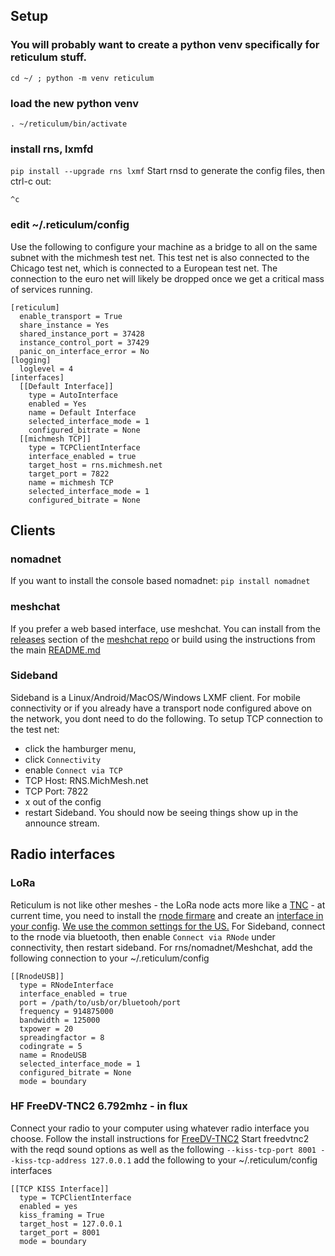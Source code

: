 ## Setup
### You will probably want to create a python venv specifically for reticulum stuff.
`cd ~/ ; python -m venv reticulum`
### load the new python venv
`. ~/reticulum/bin/activate`
### install rns, lxmfd 
```pip install --upgrade rns lxmf```
Start rnsd to generate the config files, then ctrl-c out:
```rnsd
^c
``` 
### edit ~/.reticulum/config 
Use the following to configure your machine as a bridge to all on the same subnet with the michmesh test net. This test net is also connected to the Chicago test net, which is connected to a European test net. The connection to the euro net will likely be dropped once we get a critical mass of services running.
```
[reticulum]
  enable_transport = True
  share_instance = Yes
  shared_instance_port = 37428
  instance_control_port = 37429
  panic_on_interface_error = No
[logging]
  loglevel = 4
[interfaces]
  [[Default Interface]]
    type = AutoInterface
    enabled = Yes
    name = Default Interface
    selected_interface_mode = 1
    configured_bitrate = None
  [[michmesh TCP]]
    type = TCPClientInterface
    interface_enabled = true
    target_host = rns.michmesh.net
    target_port = 7822
    name = michmesh TCP
    selected_interface_mode = 1
    configured_bitrate = None
```
## Clients
### nomadnet
If you want to install the console based nomadnet:
`pip install nomadnet`
### meshchat
If you prefer a web based interface, use meshchat. You can install from the [releases](https://github.com/liamcottle/reticulum-meshchat/releases) section of the [meshchat repo](https://github.com/liamcottle/reticulum-meshchat) or build using the instructions from the main [README.md](https://github.com/liamcottle/reticulum-meshchat/blob/master/README.md)

### Sideband
Sideband is a Linux/Android/MacOS/Windows LXMF client. 
For mobile connectivity or if you already have a transport node configured above on the network, you dont need to do the following. 
To setup TCP connection to the test net:
- click the hamburger menu,
- click `Connectivity` 
- enable `Connect via TCP`
- TCP Host: RNS.MichMesh.net
- TCP Port: 7822
- x out of the config 
- restart Sideband.
You should now be seeing things show up in the announce stream.
## Radio interfaces
### LoRa
Reticulum is not like other meshes - the LoRa node acts more like a [TNC](https://en.wikipedia.org/wiki/Terminal_node_controller) - at current time, you need to install the [rnode firmare](https://liamcottle.github.io/rnode-flasher/) and create an [interface in your config](https://reticulum.network/manual/interfaces.html#rnode-lora-interface).
[We use the common settings for the US.](https://github.com/markqvist/Reticulum/wiki/Popular-RNode-Settings#united-states)
For Sideband, connect to the rnode via bluetooth, then enable `Connect via RNode` under connectivity, then restart sideband.
For rns/nomadnet/Meshchat, add the following connection to your ~/.reticulum/config
```
[[RnodeUSB]]
  type = RNodeInterface
  interface_enabled = true
  port = /path/to/usb/or/bluetooh/port
  frequency = 914875000
  bandwidth = 125000
  txpower = 20
  spreadingfactor = 8
  codingrate = 5
  name = RnodeUSB
  selected_interface_mode = 1
  configured_bitrate = None
  mode = boundary
```
### HF FreeDV-TNC2 6.792mhz - in flux
Connect your radio to your computer using whatever radio interface you choose.
Follow the install instructions for [FreeDV-TNC2](https://github.com/xssfox/freedvtnc2)
Start freedvtnc2 with the reqd sound options as well as the following `--kiss-tcp-port 8001 --kiss-tcp-address 127.0.0.1`
add the following to your ~/.reticulum/config interfaces
```
[[TCP KISS Interface]]
  type = TCPClientInterface
  enabled = yes
  kiss_framing = True
  target_host = 127.0.0.1
  target_port = 8001
  mode = boundary
```


